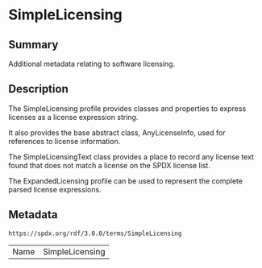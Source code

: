 <!-- Automatically generated by spec-parser v2.1.0 on 2024-06-17T15:44:58.460830+00:00 -->
<!-- SPDX-License-Identifier: Community-Spec-1.0 -->

# SimpleLicensing

## Summary

Additional metadata relating to software licensing.


## Description

The SimpleLicensing profile provides classes and properties to express licenses
as a license expression string.

It also provides the base abstract class, AnyLicenseInfo, used for references
to license information.

The SimpleLicensingText class provides a place to record any license text found
that does not match a license on the SPDX license list.

The ExpandedLicensing profile can be used to represent the complete parsed
license expressions.


## Metadata

`https://spdx.org/rdf/3.0.0/terms/SimpleLicensing`


| | |
|---|---|
| Name | SimpleLicensing |





